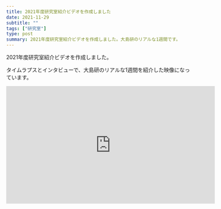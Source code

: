 ```yaml
---
title: 2021年度研究室紹介ビデオを作成しました
date: 2021-11-29
subtitle: ""
tags: ["研究室"]
type: post
summary: 2021年度研究室紹介ビデオを作成しました。大島研のリアルな1週間です。
---
```



2021年度研究室紹介ビデオを作成しました。

タイムラプスとインタビューで、大島研のリアルな1週間を紹介した映像になっています。


<iframe width="560" height="315" src="https://www.youtube.com/embed/EG0rhj5czGc" title="YouTube video player" frameborder="0" allow="accelerometer; autoplay; clipboard-write; encrypted-media; gyroscope; picture-in-picture" allowfullscreen></iframe>

  
  



<!-- 1. 論文採録バージョン -->
<!-- [第一著者]さんの論文が「[学会フルネーム]」に採録されました。 -->

<!-- [公式Webページ](学会公式ページTopのURL) -->


<!-- 書誌情報。書式はPublicationsを参考。変にコードブロックとかで囲まなくてOK -->


<!-- [年月日]に発表予定 -->



<!-- 2. 論文発表済みバージョン -->
<!-- [第一著者]さんが「[学会フルネーム]」で発表しました。 -->

<!-- [公式Webページ](学会公式ページTopのURL) -->


<!-- 書誌情報。書式はPublicationsを参考。変にコードブロックとかで囲まなくてOK -->


<!-- 3. 論文受賞バージョン -->
<!-- [第一著者]さんの論文が「[学会フルネーム]」で「[受賞名]」を受賞しました -->

<!-- [公式Webページ](学会公式ページTopのURL) -->


<!-- 書誌情報。書式はPublicationsを参考。変にコードブロックとかで囲まなくてOK -->

<!-- 同学会複数名の場合は並べて良い感じにして -->